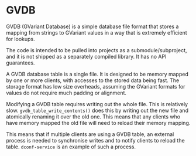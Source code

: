 GVDB
====

GVDB (GVariant Database) is a simple database file format that stores a
mapping from strings to GVariant values in a way that is extremely
efficient for lookups.

The code is intended to be pulled into projects as a submodule/subproject,
and it is not shipped as a separately compiled library. It has no API
guarantees.

A GVDB database table is a single file. It is designed to be memory mapped
by one or more clients, with accesses to the stored data being fast. The
storage format has low size overheads, assuming the GVariant formats for
values do not require much padding or alignment.

Modifying a GVDB table requires writing out the whole file. This is
relatively slow. `gvdb_table_write_contents()` does this by writing out
the new file and atomically renaming it over the old one. This means
that any clients who have memory mapped the old file will need to reload
their memory mapping.

This means that if multiple clients are using a GVDB table, an external
process is needed to synchronise writes and to notify clients to reload
the table. `dconf-service` is an example of such a process.
